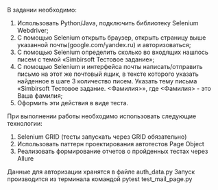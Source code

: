 В задании необходимо:
1) Использовать Python/Java, подключить библиотеку Selenium Webdriver;
2) С помощью Selenium открыть браузер, открыть страницу выше указанной
почты(google.com/yandex.ru) и авторизоваться;
3) С помощью Selenium определить сколько во входящих нашлось писем с
темой «Simbirsoft Тестовое задание»;
4) С помощью Selenium и интерфейса почты написать/отправить письмо на
этот же почтовый ящик, в тексте которого указать найденное в шаге 3
количество писем. Указать тему письма «Simbirsoft Тестовое задание.
<Фамилия>», где <Фамилия> - это Ваша фамилия;
5) Оформить эти действия в виде теста.

При выполнении работы необходимо использовать следующие технологии:
1) Selenium GRID (тесты запускать через GRID обязательно)
2) Использовать паттерн проектирования автотестов Page Object
3) Реализовать формирование отчетов о пройденных тестах через Allure

Данные для авторизации хранятся в файле auth_data.py
Запуск производится из терминала командой pytest test_mail_page.py
